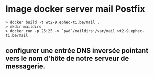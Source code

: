 # Image docker server mail Postfix 



    > docker build -t wt2-9.ephec-ti.be/mail .
    > mkdir maildirs
    > docker run -p 25:25 -v `pwd`/maildirs:/var/mail wt2-9.ephec-ti.be/mail

## configurer une entrée DNS inversée pointant vers le nom d'hôte de notre serveur de messagerie.